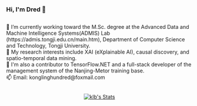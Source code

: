 ### Hi, I'm Dred 👋
<h2></h2>
🔭 I’m currently working toward the M.Sc. degree at the Advanced Data and Machine Intelligence Systems(ADMIS) Lab (https://admis.tongji.edu.cn/main.htm), Department of Computer Science and Technology, Tongji University.
<br>
🌱 My research interests include XAI (eXplainable AI), causal discovery, and spatio-temporal data mining.
<br>
💬 I'm also a contributor to TensorFlow.NET and a full-stack developer of the management system of the Nanjing-Metor training base.
<br>
📫 Email: konglinghundred@foxmail.com
<br>
<h2></h2>
<p align="center">
  <a href="https://github.com/lingbai-kong" class="rich-diff-level-one">
    <img src="https://github-readme-stats.vercel.app/api?username=lingbai-kong&title_color=333&text_color=777" alt="klb's Stats" >
  </a>
</p>                                                                                                                              
<!--
**lingbai-kong/lingbai-kong** is a ✨ _special_ ✨ repository because its `README.md` (this file) appears on your GitHub profile.

Here are some ideas to get you started:

- 🔭 I’m currently working on ...
- 🌱 I’m currently learning ...
- 👯 I’m looking to collaborate on ...
- 🤔 I’m looking for help with ...
- 💬 Ask me about ...
- 📫 How to reach me: ...
- 😄 Pronouns: ...
- ⚡ Fun fact: ...
-->
